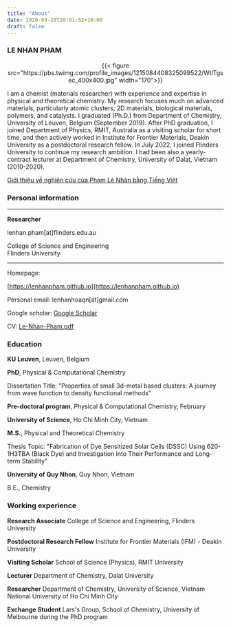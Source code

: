 ```yaml
---
title: "About"
date: 2020-09-28T20:01:52+10:00
draft: false
---
```


### LE NHAN PHAM

<center>{{< figure src="https://pbs.twimg.com/profile_images/1215084408325099522/WtlTgsec_400x400.jpg" width="170">}}</center>

I am a chemist (materials researcher) with  experience and expertise in physical and theoretical chemistry. My  research focuses much on advanced materials, particularly atomic  clusters, 2D materials, biological materials, polymers, and catalysts. I graduated (Ph.D.) from Department of Chemistry, University of Leuven,  Belgium (September 2019). After PhD graduation, I joined Department of  Physics, RMIT, Australia as a visiting scholar for short time, and then  actively worked in Institute for Frontier Materials, Deakin University  as a postdoctoral research fellow. In July 2022, I joined Flinders  University to continue my research ambition. I had been also a  yearly-contract lecturer at Department of Chemistry, University of  Dalat, Vietnam (2010-2020). 

[Giới thiệu về nghiên cứu của Phạm Lê Nhân bằng Tiếng Việt](/vietnamese/ "Click để xem bằng Tiếng Việt")

<!--more-->

### Personal information

---------------------------------- -------------------------------------------------------------

  **Researcher**  	

  lenhan.pham[at]flinders.edu.au

  College of Science and Engineering   
  Flinders University                  

---------------------------------- -------------------------------------------------------------

Homepage:

[https://lenhanpham.github.io](https://lenhanpham.github.io)

Personal email: lenhanhoaqn[at]gmail.com

Google scholar: [Google Scholar](https://scholar.google.com/citations?user=yC7hLR0AAAAJ&hl=en "Google Scholar")

CV: [Le-Nhan-Pham.pdf](https://drive.google.com/file/d/12FOkFJByIS6zgvelCqHtm_DUc9dUcuAn/view "CV")

### Education

**KU Leuven**, Leuven, Belgium

**PhD**, Physical & Computational Chemistry

Dissertation Title: "Properties of small 3d-metal based clusters: A
journey from wave function to density functional methods"

**Pre-doctoral program**, Physical & Computational Chemistry, February

**University of Science**, Ho Chi Minh City, Vietnam

**M.S.**, Physical and Theoretical Chemistry

Thesis Topic: "Fabrication of Dye Sensitized Solar Cells (DSSC) Using
620-1H3TBA (Black Dye) and Investigation into Their Performance and
Long-term Stability"

**University of Quy Nhon**, Quy Nhon, Vietnam

B.E., Chemistry

### Working experience

**Research Associate** College of Science and Engineering, Flinders University

**Postdoctoral Research Fellow** Institute for Frontier Materials (IFM) - Deakin
University

**Visiting Scholar** School of Science (Physics), RMIT University 

**Lecturer** Department of Chemistry, Dalat University

**Researcher** Department of Chemistry, University of Science, Vietnam
National University of Ho Chi Minh City

**Exchange Student** Lars's Group, School of Chemistry, University of
Melbourne during the PhD program 
